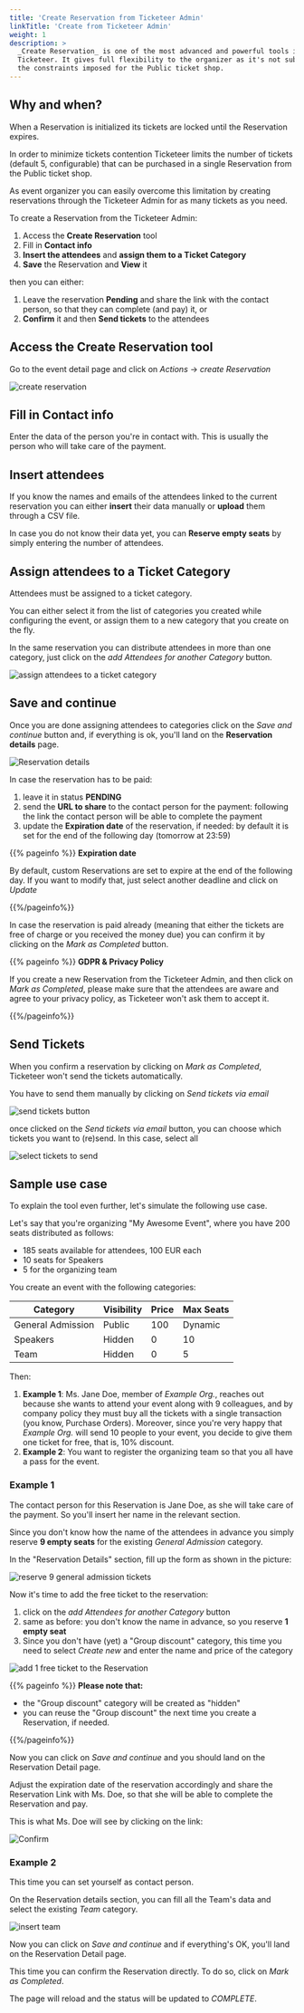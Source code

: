 ```yaml
---
title: 'Create Reservation from Ticketeer Admin'
linkTitle: 'Create from Ticketeer Admin'
weight: 1
description: >
  _Create Reservation_ is one of the most advanced and powerful tools in
  Ticketeer. It gives full flexibility to the organizer as it's not subjected to
  the constraints imposed for the Public ticket shop.
---
```


## Why and when?

When a Reservation is initialized its tickets are locked until the Reservation
expires.

In order to minimize tickets contention Ticketeer limits the number of tickets
(default 5, configurable) that can be purchased in a single Reservation from the
Public ticket shop.

As event organizer you can easily overcome this limitation by creating
reservations through the Ticketeer Admin for as many tickets as you need.

To create a Reservation from the Ticketeer Admin:

1. Access the **Create Reservation** tool
1. Fill in **Contact info**
1. **Insert the attendees** and **assign them to a Ticket Category**
1. **Save** the Reservation and **View** it

then you can either:

1. Leave the reservation **Pending** and share the link with the contact person,
   so that they can complete (and pay) it, or
1. **Confirm** it and then **Send tickets** to the attendees

## Access the Create Reservation tool

Go to the event detail page and click on _Actions_ -> _create Reservation_

![create reservation](/img/event-management/custom-reservation/001.png)

## Fill in Contact info

Enter the data of the person you're in contact with. This is usually the person
who will take care of the payment.

## Insert attendees

If you know the names and emails of the attendees linked to the current
reservation you can either **insert** their data manually or **upload** them
through a CSV file.

In case you do not know their data yet, you can **Reserve empty seats** by
simply entering the number of attendees.

## Assign attendees to a Ticket Category

Attendees must be assigned to a ticket category.

You can either select it from the list of categories you created while
configuring the event, or assign them to a new category that you create on the
fly.

In the same reservation you can distribute attendees in more than one category,
just click on the _add Attendees for another Category_ button.

![assign attendees to a ticket category](/img/event-management/custom-reservation/003.png)

## Save and continue

Once you are done assigning attendees to categories click on the _Save and
continue_ button and, if everything is ok, you'll land on the **Reservation
details** page.

![Reservation details](/img/event-management/custom-reservation/005.png)

In case the reservation has to be paid:

1. leave it in status **PENDING**
1. send the **URL to share** to the contact person for the payment: following
   the link the contact person will be able to complete the payment
1. update the **Expiration date** of the reservation, if needed: by default it
   is set for the end of the following day (tomorrow at 23:59)

{{% pageinfo %}} **Expiration date**

By default, custom Reservations are set to expire at the end of the following
day. If you want to modify that, just select another deadline and click on
_Update_

{{%/pageinfo%}}

In case the reservation is paid already (meaning that either the tickets are
free of charge or you received the money due) you can confirm it by clicking on
the _Mark as Completed_ button.

{{% pageinfo %}} **GDPR & Privacy Policy**

If you create a new Reservation from the Ticketeer Admin, and then click on
_Mark as Completed_, please make sure that the attendees are aware and agree to
your privacy policy, as Ticketeer won't ask them to accept it.

{{%/pageinfo%}}

## Send Tickets

When you confirm a reservation by clicking on _Mark as Completed_, Ticketeer
won't send the tickets automatically.

You have to send them manually by clicking on _Send tickets via email_

![send tickets button](/img/event-management/custom-reservation/011.png)

once clicked on the _Send tickets via email_ button, you can choose which
tickets you want to (re)send. In this case, select all

![select tickets to send](/img/event-management/custom-reservation/012.png)

## Sample use case

To explain the tool even further, let's simulate the following use case.

Let's say that you're organizing "My Awesome Event", where you have 200 seats
distributed as follows:

- 185 seats available for attendees, 100 EUR each
- 10 seats for Speakers
- 5 for the organizing team

You create an event with the following categories:

| Category          | Visibility | Price | Max Seats |
| ----------------- | ---------- | ----- | --------- |
| General Admission | Public     | 100   | Dynamic   |
| Speakers          | Hidden     | 0     | 10        |
| Team              | Hidden     | 0     | 5         |

Then:

1. **Example 1**: Ms. Jane Doe, member of _Example Org._, reaches out because
   she wants to attend your event along with 9 colleagues, and by company policy
   they must buy all the tickets with a single transaction (you know, Purchase
   Orders). Moreover, since you're very happy that _Example Org._ will send 10
   people to your event, you decide to give them one ticket for free, that is,
   10% discount.
1. **Example 2**: You want to register the organizing team so that you all have
   a pass for the event.

### Example 1

The contact person for this Reservation is Jane Doe, as she will take care of
the payment. So you'll insert her name in the relevant section.

Since you don't know how the name of the attendees in advance you simply reserve
**9 empty seats** for the existing _General Admission_ category.

In the "Reservation Details" section, fill up the form as shown in the picture:

![reserve 9 general admission tickets](/img/event-management/custom-reservation/003.png)

Now it's time to add the free ticket to the reservation:

1. click on the _add Attendees for another Category_ button
1. same as before: you don't know the name in advance, so you reserve **1 empty
   seat**
1. Since you don't have (yet) a "Group discount" category, this time you need to
   select _Create new_ and enter the name and price of the category

![add 1 free ticket to the Reservation](/img/event-management/custom-reservation/004.png)

{{% pageinfo %}} **Please note that:**

- the "Group discount" category will be created as "hidden"
- you can reuse the "Group discount" the next time you create a Reservation, if
  needed.

{{%/pageinfo%}}

Now you can click on _Save and continue_ and you should land on the Reservation
Detail page.

Adjust the expiration date of the reservation accordingly and share the
Reservation Link with Ms. Doe, so that she will be able to complete the
Reservation and pay.

This is what Ms. Doe will see by clicking on the link:

![Confirm](/img/event-management/custom-reservation/006.png)

### Example 2

This time you can set yourself as contact person.

On the Reservation details section, you can fill all the Team's data and select
the existing _Team_ category.

![insert team](/img/event-management/custom-reservation/008.png)

Now you can click on _Save and continue_ and if everything's OK, you'll land on
the Reservation Detail page.

This time you can confirm the Reservation directly. To do so, click on _Mark as
Completed_.

The page will reload and the status will be updated to _COMPLETE_.
